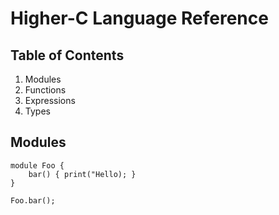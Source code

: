 
# Higher-C Language Reference

## Table of Contents

1. Modules
2. Functions
3. Expressions
4. Types


## Modules

```
module Foo {
    bar() { print("Hello); }
}

Foo.bar();
```
